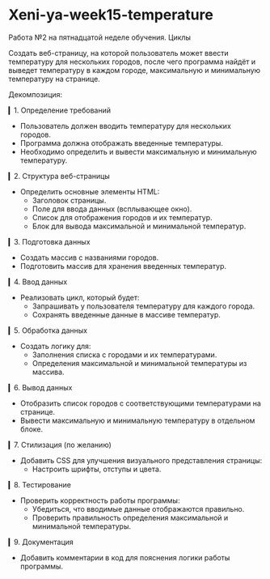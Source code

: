 # Xeni-ya-week15-temperature
Работа №2 на пятнадцатой неделе обучения. Циклы

Cоздать веб-страницу, на которой пользователь может ввести температуру для нескольких городов, после чего программа найдёт и выведет температуру в каждом городе, максимальную и минимальную температуру на странице.

Декомпозиция:

▎1. Определение требований
   - Пользователь должен вводить температуру для нескольких городов.
   - Программа должна отображать введенные температуры.
   - Необходимо определить и вывести максимальную и минимальную температуру.

▎2. Структура веб-страницы
   - Определить основные элементы HTML:
     - Заголовок страницы.
     - Поле для ввода данных (всплывающее окно).
     - Список для отображения городов и их температур.
     - Блок для вывода максимальной и минимальной температур.

▎3. Подготовка данных
   - Создать массив с названиями городов.
   - Подготовить массив для хранения введенных температур.

▎4. Ввод данных
   - Реализовать цикл, который будет:
     - Запрашивать у пользователя температуру для каждого города.
     - Сохранять введенные данные в массиве температур.

▎5. Обработка данных
   - Создать логику для:
     - Заполнения списка с городами и их температурами.
     - Определения максимальной и минимальной температуры из массива.

▎6. Вывод данных
   - Отобразить список городов с соответствующими температурами на странице.
   - Вывести максимальную и минимальную температуру в отдельном блоке.

▎7. Стилизация (по желанию)
   - Добавить CSS для улучшения визуального представления страницы:
     - Настроить шрифты, отступы и цвета.

▎8. Тестирование
   - Проверить корректность работы программы:
     - Убедиться, что вводимые данные отображаются правильно.
     - Проверить правильность определения максимальной и минимальной температуры.

▎9. Документация
   - Добавить комментарии в код для пояснения логики работы программы.
